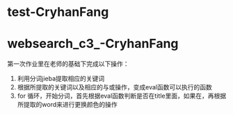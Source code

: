 
# test-CryhanFang
# websearch_c3_-CryhanFang
第一次作业里在老师的基础下完成以下操作：
1. 利用分词jieba提取相应的关键词
2. 根据所提取的关键词以及相应的与或操作，变成eval函数可以执行的函数
3. for 循环，开始分词，首先根据eval函数判断是否在title里面，如果在，再根据所提取的word来进行更换颜色的操作
